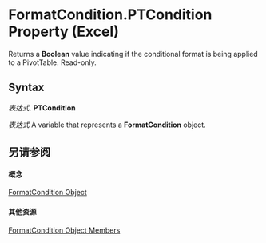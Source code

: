 
# FormatCondition.PTCondition Property (Excel)

Returns a  **Boolean** value indicating if the conditional format is being applied to a PivotTable. Read-only.


## Syntax

 _表达式_. **PTCondition**

 _表达式_ A variable that represents a **FormatCondition** object.


## 另请参阅


#### 概念


[FormatCondition Object](38a2bca9-9b28-3ef2-8c7a-4d35a27229ec.md)
#### 其他资源


[FormatCondition Object Members](http://msdn.microsoft.com/library/8f4bebce-0bf4-03de-62f0-4454ea699c5f%28Office.15%29.aspx)